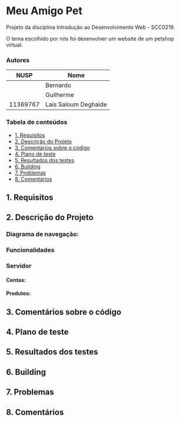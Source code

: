 # Meu Amigo Pet

Projeto da disciplina Introdução ao Desenvolvimento Web - SCC0219.

O tema escolhido por nós foi desenvolver um website de um petshop virtual.

### Autores

| NUSP     | Nome                       |
|----------|----------------------------|
|          |	Bernardo                  |
|          |  Guilherme                 |
| 11369767 | Laís Saloum Deghaide       |

### Tabela de conteúdos 

- [1. Requisitos](#1-requisitos)
- [2. Descrição do Projeto](#2-descrição-do-projeto)
- [3. Comentários sobre o código](#3-comentários-sobre-o-código)
- [4. Plano de teste](#4-plano-de-teste)
- [5. Resultados dos testes](#5-resultados-dos-testes)
- [6. Building](#6-building)
- [7. Problemas](#7-problemas)
- [8. Comentários](#8-comentários)

## 1. Requisitos


## 2. Descrição do Projeto


### Diagrama de navegação:

### Funcionalidades

### Servidor

#### Contas:

#### Produtos:

## 3. Comentários sobre o código

## 4. Plano de teste


## 5. Resultados dos testes


## 6. Building


## 7. Problemas


## 8. Comentários
